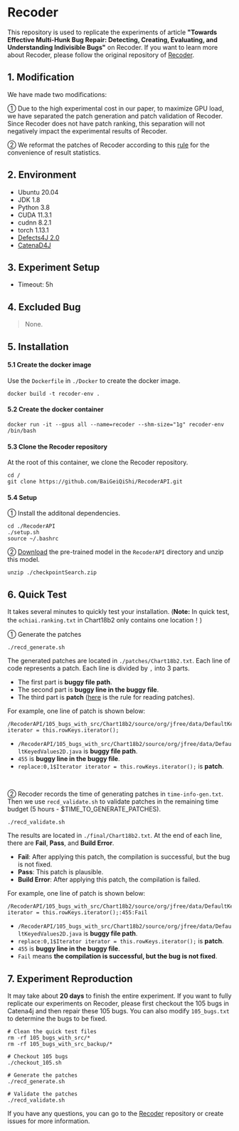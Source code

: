 # Recoder
This repository is used to replicate the experiments of article **"Towards Effective Multi-Hunk Bug Repair: Detecting, Creating, Evaluating, and Understanding Indivisible Bugs"** on Recoder. If you want to learn more about Recoder, please follow the original repository of [Recoder](https://github.com/pkuzqh/Recoder.git).

## 1. Modification
We have made two modifications:

① Due to the high experimental cost in our paper, to maximize GPU load, we have separated the patch generation and patch validation of Recoder. Since Recoder does not have patch ranking, this separation will not negatively impact the experimental results of Recoder.

② We reformat the patches of Recoder according to this [rule](rules.md) for the convenience of result statistics.

## 2. Environment

- Ubuntu 20.04
- JDK 1.8
- Python 3.8
- CUDA 11.3.1
- cudnn 8.2.1
- torch 1.13.1
- [Defects4J 2.0](https://github.com/rjust/defects4j)
- [CatenaD4J](https://github.com/universetraveller/CatenaD4J.git)


## 3. Experiment Setup
- Timeout: 5h


## 4. Excluded Bug
> None.


## 5. Installation
#### 5.1 Create the docker image
Use the `Dockerfile` in `./Docker` to create the docker image.
```shell
docker build -t recoder-env .
```

#### 5.2 Create the docker container
```shell
docker run -it --gpus all --name=recoder --shm-size="1g" recoder-env /bin/bash
 ```

#### 5.3 Clone the Recoder repository
At the root of this container, we clone the Recoder repository.

```shell
cd /
git clone https://github.com/BaiGeiQiShi/RecoderAPI.git
```

#### 5.4 Setup
① Install the additonal dependencies.
```shell
cd ./RecoderAPI
./setup.sh
source ~/.bashrc
```
② [Download](https://drive.google.com/file/d/1XWyx-uPOnV0tEIMaWTkAd3yaaxYD-sbh/view?usp=drive_link) the pre-trained model in the `RecoderAPI` directory and unzip this model.
```shell
unzip ./checkpointSearch.zip
```


## 6. Quick Test
It takes several minutes to quickly test your installation. (**Note:** In quick test, the `ochiai.ranking.txt` in Chart18b2 only contains one location！)

① Generate the patches
```
./recd_generate.sh
```

The generated patches are located in `./patches/Chart18b2.txt`. Each line of code represents a patch. Each line is divided by `,` into 3 parts. 
- The first part is **buggy file path**.
- The second part is **buggy line in the buggy file**.
- The third part is **patch** ([here](rules.md) is the rule for reading patches).

For example, one line of patch is shown below:
```shell
/RecoderAPI/105_bugs_with_src/Chart18b2/source/org/jfree/data/DefaultKeyedValues2D.java,455,replace:0,1$Iterator iterator = this.rowKeys.iterator(); 
```
- `/RecoderAPI/105_bugs_with_src/Chart18b2/source/org/jfree/data/DefaultKeyedValues2D.java` is **buggy file path**.
- `455` is **buggy line in the buggy file**.
- `replace:0,1$Iterator iterator = this.rowKeys.iterator();` is **patch**.

<br>

② Recoder records the time of generating patches in `time-info-gen.txt`. Then we use `recd_validate.sh` to validate patches in the remaining time budget (5 hours - $TIME_TO_GENERATE_PATCHES).
```
./recd_validate.sh
```

The results are located in `./final/Chart18b2.txt`. At the end of each line, there are **Fail**, **Pass**, and **Build Error**.
- **Fail**: After applying this patch, the compilation is successful, but the bug is not fixed.
- **Pass**: This patch is plausible.
- **Build Error**: After applying this patch, the compilation is failed.

For example, one line of patch is shown below:
```shell
/RecoderAPI/105_bugs_with_src/Chart18b2/source/org/jfree/data/DefaultKeyedValues2D.java:replace:0,1$Iterator iterator = this.rowKeys.iterator();:455:Fail
```
- `/RecoderAPI/105_bugs_with_src/Chart18b2/source/org/jfree/data/DefaultKeyedValues2D.java` is **buggy file path**.
- `replace:0,1$Iterator iterator = this.rowKeys.iterator();` is **patch**.
- `455` is **buggy line in the buggy file**.
- `Fail` means **the compilation is successful, but the bug is not fixed**.

## 7. Experiment Reproduction
It may take about **20 days** to finish the entire experiment. If you want to fully replicate our experiments on Recoder, please first checkout the 105 bugs in Catena4j and then repair these 105 bugs. You can also modify `105_bugs.txt` to determine the bugs to be fixed.
```
# Clean the quick test files
rm -rf 105_bugs_with_src/*
rm -rf 105_bugs_with_src_backup/*

# Checkout 105 bugs
./checkout_105.sh

# Generate the patches
./recd_generate.sh

# Validate the patches
./recd_validate.sh
```

If you have any questions, you can go to the [Recoder](https://github.com/pkuzqh/Recoder.git) repository or create issues for more information.
